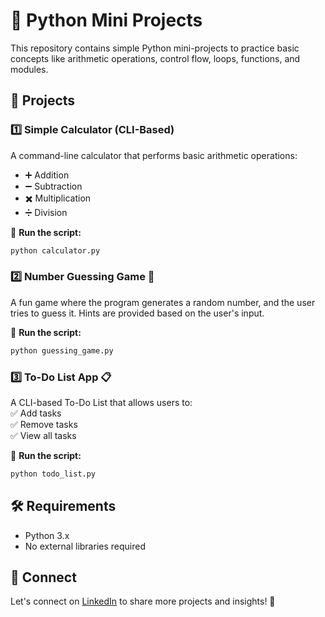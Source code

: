# 🚀 Python Mini Projects  

This repository contains simple Python mini-projects to practice basic concepts like arithmetic operations, control flow, loops, functions, and modules.  

## 📌 Projects  

### 1️⃣ Simple Calculator (CLI-Based)  
A command-line calculator that performs basic arithmetic operations:  
- ➕ Addition  
- ➖ Subtraction  
- ✖️ Multiplication  
- ➗ Division  

📌 **Run the script:**  
```bash
python calculator.py
```  

### 2️⃣ Number Guessing Game 🎲  
A fun game where the program generates a random number, and the user tries to guess it. Hints are provided based on the user's input.  

📌 **Run the script:**  
```bash
python guessing_game.py
```  

### 3️⃣ To-Do List App 📋  
A CLI-based To-Do List that allows users to:  
✅ Add tasks  
✅ Remove tasks  
✅ View all tasks  

📌 **Run the script:**  
```bash
python todo_list.py
```  

## 🛠️ Requirements  
- Python 3.x  
- No external libraries required  

## 🔗 Connect  
Let's connect on [LinkedIn](https://www.linkedin.com/in/kinkini-majumdar) to share more projects and insights! 🚀  
